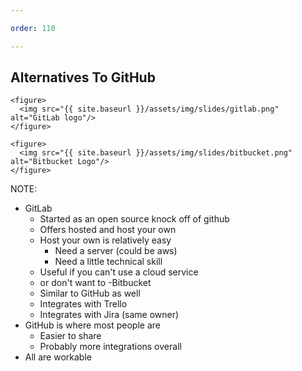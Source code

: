 ```yaml
---

order: 110

---
```


## Alternatives To GitHub

<div class="row">
  <div class="two-col left">

  
    <figure>
      <img src="{{ site.baseurl }}/assets/img/slides/gitlab.png" alt="GitLab logo"/>
    </figure>
  
  </div>
  
  <div class="two-col right">
  
    <figure>
      <img src="{{ site.baseurl }}/assets/img/slides/bitbucket.png" alt="Bitbucket Logo"/>
    </figure>
  
  </div>
</div>

NOTE: 

- GitLab
  - Started as an open source knock off of github
  - Offers hosted and host your own
  - Host your own is relatively easy
    - Need a server (could be aws)
    - Need a little technical skill 
  - Useful if you can't use a cloud service
  - or don't want to
-Bitbucket
  - Similar to GitHub as well
  - Integrates with Trello
  - Integrates with Jira (same owner)
- GitHub is where most people are
  - Easier to share
  - Probably more integrations overall
- All are workable
